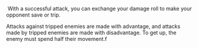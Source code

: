  With a successful attack, you can exchange your damage roll to make your opponent save or trip.
 
 Attacks against tripped enemies are made with advantage, and attacks made by tripped enemies are made with disadvantage. To get up, the enemy must spend half their movement.f